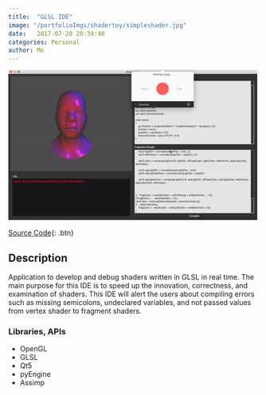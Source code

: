 ```yaml
---
title:  "GLSL IDE"
image: "/portfolioImgs/shadertoy/simpleshader.jpg"
date:   2017-07-20 20:39:40
categories: Personal
author: Me
---
```


![Animated Gif of project in action](/portfolioImgs/shadertoy/Kapture.gif)

[Source Code](https://github.com/RodrigoFigueroaM/ComputerGraphics/tree/master/ShaderToy){: .btn}


## Description
Application to develop and debug shaders written in GLSL in real time. The main purpose for this IDE is to speed up the innovation, correctness, and examination of shaders. This IDE will alert the users about compiling errors such as missing semicolons, undeclared variables, and not passed values from vertex shader to fragment shaders.

### Libraries, APIs
- OpenGL
- GLSL
- Qt5
- pyEngine
- Assimp

